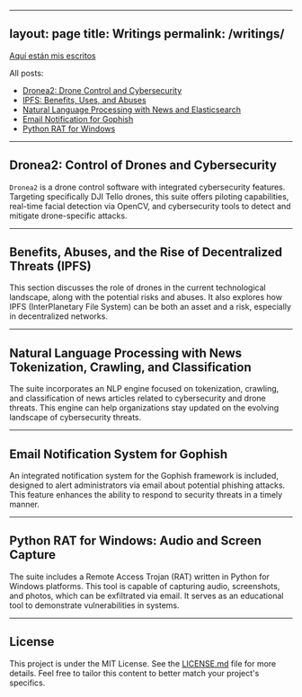 

---
layout: page
title: Writings
permalink: /writings/
---


[Aquí están mis escritos](/writings/)

All posts:

- [Dronea2: Drone Control and Cybersecurity](#dronea2-drone-control-and-cybersecurity)
- [IPFS: Benefits, Uses, and Abuses](#ipfs-benefits-uses-and-abuses)
- [Natural Language Processing with News and Elasticsearch](#natural-language-processing-with-news-and-elasticsearch)
- [Email Notification for Gophish](#email-notification-for-gophish)
- [Python RAT for Windows](#python-rat-for-windows)


---

## Dronea2: Control of Drones and Cybersecurity
`Dronea2` is a drone control software with integrated cybersecurity features. Targeting specifically DJI Tello drones, this suite offers piloting capabilities, real-time facial detection via OpenCV, and cybersecurity tools to detect and mitigate drone-specific attacks.

---

## Benefits, Abuses, and the Rise of Decentralized Threats (IPFS)
This section discusses the role of drones in the current technological landscape, along with the potential risks and abuses. It also explores how IPFS (InterPlanetary File System) can be both an asset and a risk, especially in decentralized networks.

---

## Natural Language Processing with News Tokenization, Crawling, and Classification
The suite incorporates an NLP engine focused on tokenization, crawling, and classification of news articles related to cybersecurity and drone threats. This engine can help organizations stay updated on the evolving landscape of cybersecurity threats.

---

## Email Notification System for Gophish
An integrated notification system for the Gophish framework is included, designed to alert administrators via email about potential phishing attacks. This feature enhances the ability to respond to security threats in a timely manner.

---

## Python RAT for Windows: Audio and Screen Capture
The suite includes a Remote Access Trojan (RAT) written in Python for Windows platforms. This tool is capable of capturing audio, screenshots, and photos, which can be exfiltrated via email. It serves as an educational tool to demonstrate vulnerabilities in systems.

---

## License
This project is under the MIT License. See the [LICENSE.md](LICENSE.md) file for more details.
Feel free to tailor this content to better match your project's specifics.





